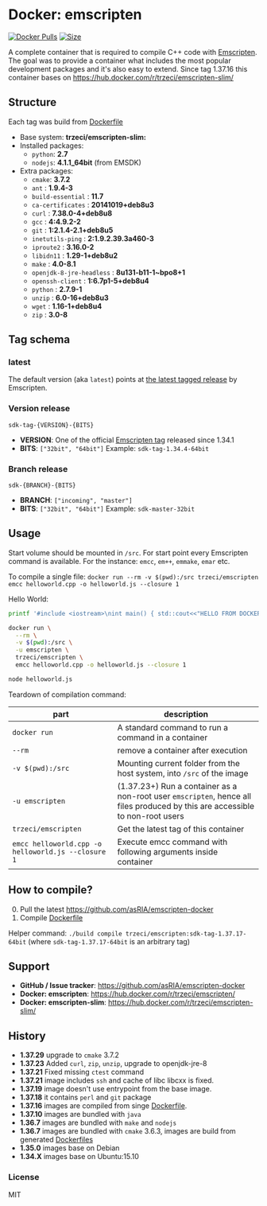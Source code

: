 # Docker: emscripten
[![Docker Pulls](https://img.shields.io/docker/pulls/trzeci/emscripten.svg)](https://store.docker.com/community/images/trzeci/emscripten/) [![Size](https://images.microbadger.com/badges/image/trzeci/emscripten.svg)](https://microbadger.com/images/trzeci/emscripten/)


A complete container that is required to compile C++ code with [Emscripten](http://emscripten.org). The goal was to provide a container what includes the most popular development packages and it's also easy to extend.
Since tag 1.37.16 this container bases on https://hub.docker.com/r/trzeci/emscripten-slim/

## Structure
Each tag was build from [Dockerfile](https://github.com/asRIA/emscripten-docker/blob/master/docker/trzeci/emscripten/Dockerfile)
* Base system: **trzeci/emscripten-slim:**
* Installed packages: 
  * `python`: **2.7**
  * `nodejs`: **4.1.1_64bit** (from EMSDK)
* Extra packages: 
  * `cmake`: **3.7.2**
  * `ant` : **1.9.4-3**
  * `build-essential` : **11.7**
  * `ca-certificates` : **20141019+deb8u3**
  * `curl` : **7.38.0-4+deb8u8**
  * `gcc` : **4:4.9.2-2**
  * `git` : **1:2.1.4-2.1+deb8u5**
  * `inetutils-ping` : **2:1.9.2.39.3a460-3**
  * `iproute2` : **3.16.0-2**
  * `libidn11` : **1.29-1+deb8u2**
  * `make` : **4.0-8.1**
  * `openjdk-8-jre-headless` : **8u131-b11-1~bpo8+1**
  * `openssh-client` : **1:6.7p1-5+deb8u4**
  * `python` : **2.7.9-1**
  * `unzip` : **6.0-16+deb8u3**
  * `wget` : **1.16-1+deb8u4**
  * `zip` : **3.0-8**


## Tag schema
### latest
The default version (aka `latest`) points at [the latest tagged release](https://github.com/kripken/emscripten/releases) by Emscripten. 

### Version release
`sdk-tag-{VERSION}-{BITS}`
* **VERSION**: One of the official [Emscripten tag](https://github.com/kripken/emscripten/tags) released since 1.34.1
* **BITS**: `["32bit", "64bit"]`
Example: `sdk-tag-1.34.4-64bit`

### Branch release
`sdk-{BRANCH}-{BITS}`
* **BRANCH**: `["incoming", "master"]`
* **BITS**: `["32bit", "64bit"]`
Example: `sdk-master-32bit`


## Usage
Start volume should be mounted in `/src`. 
For start point every Emscripten command is available. For the instance: `emcc`, `em++`, `emmake`, `emar` etc.

To compile a single file:
`docker run --rm -v $(pwd):/src trzeci/emscripten emcc helloworld.cpp -o helloworld.js --closure 1`

Hello World:
```bash
printf '#include <iostream>\nint main() { std::cout<<"HELLO FROM DOCKER C++"<<std::endl; return 0; }' > helloworld.cpp

docker run \
  --rm \
  -v $(pwd):/src \
  -u emscripten \
  trzeci/emscripten \
  emcc helloworld.cpp -o helloworld.js --closure 1

node helloworld.js
```

Teardown of compilation command:

|part|description|
|---|---|
|`docker run`| A standard command to run a command in a container|
|`--rm`|remove a container after execution|
|`-v $(pwd):/src`|Mounting current folder from the host system, into `/src` of the image|
|`-u emscripten`|(1.37.23+) Run a container as a non-root user `emscripten`, hence all files produced by this are accessible to non-root users|
|`trzeci/emscripten`|Get the latest tag of this container|
|`emcc helloworld.cpp -o helloworld.js --closure 1`|Execute emcc command with following arguments inside container|


## How to compile?
0. Pull the latest https://github.com/asRIA/emscripten-docker
0. Compile [Dockerfile](https://github.com/asRIA/emscripten-docker/blob/master/docker/trzeci/emscripten/Dockerfile)

Helper command: `./build compile trzeci/emscripten:sdk-tag-1.37.17-64bit` (where `sdk-tag-1.37.17-64bit` is an arbitrary tag)

## Support 
* **GitHub / Issue tracker**: https://github.com/asRIA/emscripten-docker
* **Docker: emscripten**: https://hub.docker.com/r/trzeci/emscripten/
* **Docker: emscripten-slim**: https://hub.docker.com/r/trzeci/emscripten-slim/

## History
* **1.37.29** upgrade to `cmake` 3.7.2
* **1.37.23** Added `curl`, `zip`, `unzip`, upgrade to openjdk-jre-8
* **1.37.21** Fixed missing `ctest` command
* **1.37.21** image includes `ssh` and cache of libc libcxx is fixed. 
* **1.37.19** image doesn't use entrypoint from the base image.
* **1.37.18** it contains `perl` and `git` package
* **1.37.16** images are compiled from singe [Dockerfile](https://github.com/asRIA/emscripten-docker/blob/master/docker/trzeci/emscripten/Dockerfile).
* **1.37.10** images are bundled with `java`
* **1.36.7** images are bundled with `make` and `nodejs`
* **1.36.7** images are bundled with `cmake` 3.6.3, images are build from generated [Dockerfiles](https://github.com/asRIA/emscripten-docker/tree/f738f061c8068ec24124c37286eafec01d54a6ef/configs)
* **1.35.0** images base on Debian
* **1.34.X** images base on Ubuntu:15.10

### License
MIT
